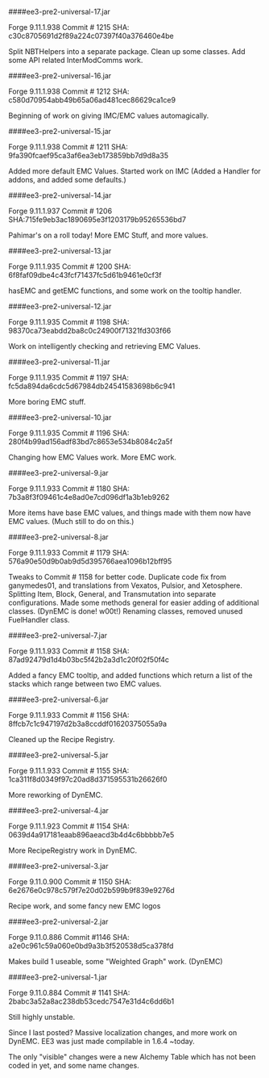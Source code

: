 ####ee3-pre2-universal-17.jar

Forge 9.11.1.938
Commit # 1215
SHA: c30c8705691d2f89a224c07397f40a376460e4be

Split NBTHelpers into a separate package. Clean up some classes.
Add some API related InterModComms work.

####ee3-pre2-universal-16.jar

Forge 9.11.1.938
Commit # 1212
SHA: c580d70954abb49b65a06ad481cec86629ca1ce9

Beginning of work on giving IMC/EMC values automagically.

####ee3-pre2-universal-15.jar

Forge 9.11.1.938
Commit # 1211
SHA: 9fa390fcaef95ca3af6ea3eb173859bb7d9d8a35

Added more default EMC Values.
Started work on IMC (Added a Handler for addons, and added some defaults.)

####ee3-pre2-universal-14.jar

Forge 9.11.1.937
Commit # 1206
SHA:715fe9eb3ac1890695e3f1203179b95265536bd7 

Pahimar's on a roll today! More EMC Stuff, and more values.

####ee3-pre2-universal-13.jar

Forge 9.11.1.935
Commit # 1200
SHA: 6f8faf09dbe4c43fcf71437fc5d61b9461e0cf3f

hasEMC and getEMC functions, and some work on the tooltip handler.

####ee3-pre2-universal-12.jar

Forge 9.11.1.935
Commit # 1198
SHA: 98370ca73eabdd2ba8c0c24900f71321fd303f66

Work on intelligently checking and retrieving EMC Values.

####ee3-pre2-universal-11.jar

Forge 9.11.1.935
Commit # 1197
SHA: fc5da894da6cdc5d67984db24541583698b6c941

More boring EMC stuff.

####ee3-pre2-universal-10.jar

Forge 9.11.1.935
Commit # 1196
SHA: 280f4b99ad156adf83bd7c8653e534b8084c2a5f

Changing how EMC Values work. More EMC work.

####ee3-pre2-universal-9.jar

Forge 9.11.1.933
Commit # 1180
SHA: 7b3a8f3f09461c4e8ad0e7cd096df1a3b1eb9262

More items have base EMC values, and things made with them now have EMC values.  (Much still to do on this.)

####ee3-pre2-universal-8.jar

Forge 9.11.1.933
Commit # 1179
SHA: 576a90e50d9b0ab9d5d395766aea1096b12bff95

Tweaks to Commit # 1158 for better code. Duplicate code fix from ganymedes01, and translations from Vexatos, Pulsior, and Xetosphere. Splitting Item, Block, General, and Transmutation into separate configurations. Made some methods general for easier adding of additional classes.
(DynEMC is done! w00t!) Renaming classes, removed unused FuelHandler class.

####ee3-pre2-universal-7.jar

Forge 9.11.1.933
Commit # 1158
SHA: 87ad92479d1d4b03bc5f42b2a3d1c20f02f50f4c

Added a fancy EMC tooltip, and added functions which return a list of the stacks which range between two EMC values.

####ee3-pre2-universal-6.jar

Forge 9.11.1.933
Commit # 1156
SHA: 8ffcb7c1c947197d2b3a8ccddf01620375055a9a

Cleaned up the Recipe Registry.

####ee3-pre2-universal-5.jar

Forge 9.11.1.933
Commit # 1155
SHA: 1ca311f8d0349f97c20ad8d371595531b26626f0

More reworking of DynEMC.

####ee3-pre2-universal-4.jar

Forge 9.11.1.923
Commit # 1154
SHA: 0639d4a917181eaab896aeacd3b4d4c6bbbbb7e5

More RecipeRegistry work in DynEMC.

####ee3-pre2-universal-3.jar

Forge 9.11.0.900
Commit # 1150
SHA: 6e2676e0c978c579f7e20d02b599b9f839e9276d

Recipe work, and some fancy new EMC logos

####ee3-pre2-universal-2.jar

Forge 9.11.0.886
Commit #1146
SHA: a2e0c961c59a060e0bd9a3b3f520538d5ca378fd

Makes build 1 useable, some "Weighted Graph" work. (DynEMC)

####ee3-pre2-universal-1.jar

Forge 9.11.0.884
Commit # 1141
SHA: 2babc3a52a8ac238db53cedc7547e31d4c6dd6b1

Still highly unstable.

Since I last posted?  Massive localization changes, and more work on DynEMC.  EE3 was just made compilable in 1.6.4 ~today.

The only "visible" changes were a new Alchemy Table which has not been coded in yet, and some name changes.
